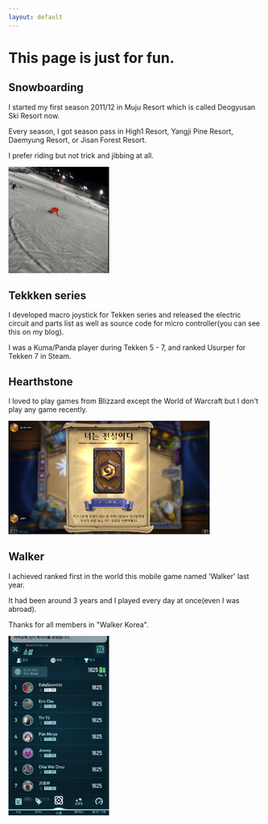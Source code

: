```yaml
---
layout: default
---
```


# This page is just for fun.

## Snowboarding

I started my first season 2011/12 in Muju Resort which is called Deogyusan Ski Resort now.

Every season, I got season pass in High1 Resort, Yangji Pine Resort, Daemyung Resort, or Jisan Forest Resort.

I prefer riding but not trick and jibbing at all.

<img src="./assets/img/carving_turn.jpeg" width="200"/>

## Tekkken series

I developed macro joystick for Tekken series and released the electric circuit and parts list as well as source code for micro controller(you can see this on my blog).

I was a Kuma/Panda player during Tekken 5 - 7, and ranked Usurper for Tekken 7 in Steam.

## Hearthstone

I loved to play games from Blizzard except the World of Warcraft but I don't play any game recently.

<img src="./assets/img/hearthstone.jpg" width="400"/>

## Walker

I achieved ranked first in the world this mobile game named 'Walker' last year.

It had been around 3 years and I played every day at once(even I was abroad).

Thanks for all members in "Walker Korea".

<img src="./assets/img/walker.png" width="200"/>

<!--

Text can be **bold**, _italic_, or ~~strikethrough~~.

[Link to another page](./another-page.html).

There should be whitespace between paragraphs.

There should be whitespace between paragraphs. We recommend including a README, or a file with information about your project.

# Header 1

This is a normal paragraph following a header. GitHub is a code hosting platform for version control and collaboration. It lets you and others work together on projects from anywhere.

## Header 2

> This is a blockquote following a header.
>
> When something is important enough, you do it even if the odds are not in your favor.

### Header 3

```js
// Javascript code with syntax highlighting.
var fun = function lang(l) {
  dateformat.i18n = require('./lang/' + l)
  return true;
}
```

```ruby
# Ruby code with syntax highlighting
GitHubPages::Dependencies.gems.each do |gem, version|
  s.add_dependency(gem, "= #{version}")
end
```

#### Header 4

*   This is an unordered list following a header.
*   This is an unordered list following a header.
*   This is an unordered list following a header.

##### Header 5

1.  This is an ordered list following a header.
2.  This is an ordered list following a header.
3.  This is an ordered list following a header.

###### Header 6

| head1        | head two          | three |
|:-------------|:------------------|:------|
| ok           | good swedish fish | nice  |
| out of stock | good and plenty   | nice  |
| ok           | good `oreos`      | hmm   |
| ok           | good `zoute` drop | yumm  |

### There's a horizontal rule below this.

* * *

### Here is an unordered list:

*   Item foo
*   Item bar
*   Item baz
*   Item zip

### And an ordered list:

1.  Item one
1.  Item two
1.  Item three
1.  Item four

### And a nested list:

- level 1 item
  - level 2 item
  - level 2 item
    - level 3 item
    - level 3 item
- level 1 item
  - level 2 item
  - level 2 item
  - level 2 item
- level 1 item
  - level 2 item
  - level 2 item
- level 1 item

### Small image

<img src="https://i.dlpng.com/static/png/390169_thumb.png" width="200"/>

### Large image

![Branching](https://guides.github.com/activities/hello-world/branching.png)


### Definition lists can be used with HTML syntax.

<dl>
<dt>Name</dt>
<dd>Woonghee Lee</dd>
<dt>Lives in</dt>
<dd>Ansan</dd>
</dl>

```
Long, single-line code blocks should not wrap. They should horizontally scroll if they are too long. This line should be long enough to demonstrate this.
```

```
The final element.
```
-->
